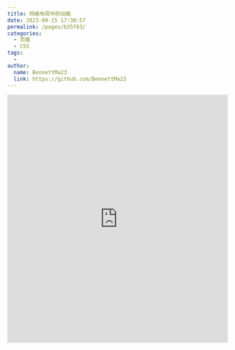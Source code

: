 ```yaml
---
title: 网格布局中的动画
date: 2023-09-15 17:30:57
permalink: /pages/b35f63/
categories:
  - 页面
  - CSS
tags:
  - 
author: 
  name: BennettMa23
  link: https://github.com/BennettMa23
---
```

<iframe height="567.2890625" style="width: 100%;" scrolling="no" title="网格布局中的动画" src="https://codepen.io/BennettMa23/embed/zYydzWQ?default-tab=html%2Cresult" frameborder="no" loading="lazy" allowtransparency="true" allowfullscreen="true">
  See the Pen <a href="https://codepen.io/BennettMa23/pen/zYydzWQ">
  Untitled</a> by BennettMa23 (<a href="https://codepen.io/BennettMa23">@BennettMa23</a>)
  on <a href="https://codepen.io">CodePen</a>.
</iframe>